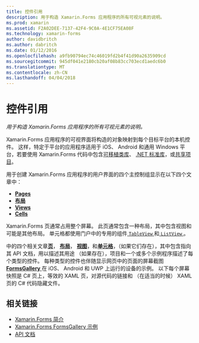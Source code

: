 ```yaml
---
title: 控件引用
description: 用于构造 Xamarin.Forms 应用程序的所有可视元素的说明。
ms.prod: xamarin
ms.assetid: F2A02DEE-7137-42F4-9C0A-4E1CF75EA08F
ms.technology: xamarin-forms
author: davidbritch
ms.author: dabritch
ms.date: 01/12/2016
ms.openlocfilehash: a9fb90794ec74c46019fd2b4f41d90a2635909cd
ms.sourcegitcommit: 945df041e2180cb20af08b83cc703ecd1aedc6b0
ms.translationtype: MT
ms.contentlocale: zh-CN
ms.lasthandoff: 04/04/2018
---
```

# <a name="controls-reference"></a>控件引用

_用于构造 Xamarin.Forms 应用程序的所有可视元素的说明。_

Xamarin.Forms 应用程序的可视界面将构造的对象映射到每个目标平台的本机控件。 这样，特定于平台的应用程序适用于 iOS、 Android 和通用 Windows 平台，若要使用 Xamarin.Forms 代码中包含[可移植类库](~/cross-platform/app-fundamentals/pcl.md)、 [.NET 标准库](~/cross-platform/app-fundamentals/net-standard.md)，或[共享项目](~/cross-platform/app-fundamentals/shared-projects.md)。

用于创建 Xamarin.Forms 应用程序的用户界面的四个主控制组显示在以下四个文章中：

- [**Pages**](pages.md)
- [**布局**](layouts.md)
- [**Views**](views.md)
- [**Cells**](cells.md)

Xamarin.Forms 页通常占用整个屏幕。 此页通常包含一种布局，其中包含视图和可能是其他布局。 单元格都使用门户中的专用的组件[ `TableView` ](views.md#tableView)和[ `ListView` ](views.md#listView)。

中的四个相关文章[**页**](pages.md)， [**布局**](layouts.md)， [**视图**](views.md)，和[**单元格**](cells.md)，（如果它们存在），其中包含指向其 API 文档，用以描述其用途 （如果存在），项目和一个或多个示例程序描述了每个类型的控件。 每种类型的控件也伴随显示网页中的页面的屏幕截图[ **FormsGallery** ](https://developer.xamarin.com/samples/FormsGallery/)在 iOS、 Android 和 UWP 上运行的设备的示例。 以下每个屏幕快照是 C# 页上，等效的 XAML 页，对源代码的链接和 （在适当的时候） XAML 页的 C# 代码隐藏文件。

## <a name="related-links"></a>相关链接

- [Xamarin.Forms 简介](~/xamarin-forms/get-started/introduction-to-xamarin-forms.md)
- [Xamarin.Forms FormsGallery 示例](https://developer.xamarin.com/samples/FormsGallery/)
- [API 文档](https://developer.xamarin.com/api/root/Xamarin.Forms/)
